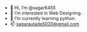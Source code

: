 - 👋 Hi, I’m @sagar6455
- 👀 I’m interested in Web Designing.
- 🌱 I’m currently learning python.
- 📫 sagarautade5020@gmail.com

<!---
sagar6455/sagar6455 is a ✨ special ✨ repository because its `README.md` (this file) appears on your GitHub profile.
You can click the Preview link to take a look at your changes.
--->
